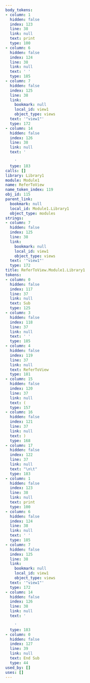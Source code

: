 ```yaml
---
body_tokens:
- column: 1
  hidden: false
  index: 123
  line: 38
  link: null
  text: print
  type: 100
- column: 6
  hidden: false
  index: 124
  line: 38
  link: null
  text: ' '
  type: 185
- column: 7
  hidden: false
  index: 125
  line: 38
  link:
    bookmark: null
    local_id: view1
    object_type: views
  text: '"view1"'
  type: 172
- column: 14
  hidden: false
  index: 126
  line: 38
  link: null
  text: '

    '
  type: 183
calls: []
library: Library1
module: Module1
name: ReferToView
name_token_index: 119
obj_id: 115
parent_link:
  bookmark: null
  local_id: Module1.Library1
  object_type: modules
strings:
- column: 7
  hidden: false
  index: 125
  line: 38
  link:
    bookmark: null
    local_id: view1
    object_type: views
  text: '"view1"'
  type: 172
title: ReferToView.Module1.Library1
tokens:
- column: 0
  hidden: false
  index: 117
  line: 37
  link: null
  text: Sub
  type: 125
- column: 3
  hidden: false
  index: 118
  line: 37
  link: null
  text: ' '
  type: 185
- column: 4
  hidden: false
  index: 119
  line: 37
  link: null
  text: ReferToView
  type: 181
- column: 15
  hidden: false
  index: 120
  line: 37
  link: null
  text: (
  type: 157
- column: 16
  hidden: false
  index: 121
  line: 37
  link: null
  text: )
  type: 168
- column: 17
  hidden: false
  index: 122
  line: 37
  link: null
  text: "\n\t"
  type: 183
- column: 1
  hidden: false
  index: 123
  line: 38
  link: null
  text: print
  type: 100
- column: 6
  hidden: false
  index: 124
  line: 38
  link: null
  text: ' '
  type: 185
- column: 7
  hidden: false
  index: 125
  line: 38
  link:
    bookmark: null
    local_id: view1
    object_type: views
  text: '"view1"'
  type: 172
- column: 14
  hidden: false
  index: 126
  line: 38
  link: null
  text: '

    '
  type: 183
- column: 0
  hidden: false
  index: 127
  line: 39
  link: null
  text: End Sub
  type: 44
used_by: []
uses: []
---
```

